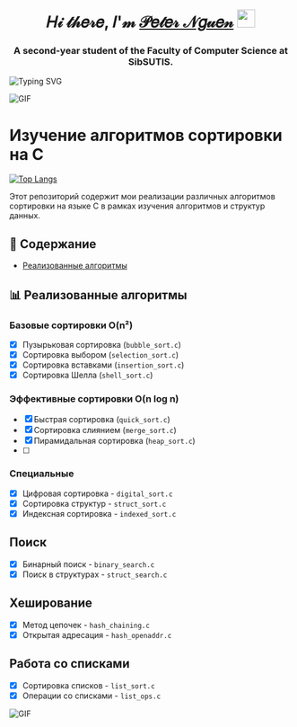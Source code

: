 <h1 align="center">𝐻𝒾 𝓉𝒽𝑒𝓇𝑒, 𝐼'𝓂 <a href="https://vk.com/darrk_ne_ss" target="_blank">𝒫𝑒𝓉𝑒𝓇 𝒩𝑔𝓊𝑒𝓃</a> 
<img src="https://github.com/blackcater/blackcater/raw/main/images/Hi.gif" height="32"/></h1>
<h3 align="center">A second-year student of the Faculty of Computer Science at SibSUTIS.</h3>
<img src="https://readme-typing-svg.demolab.com?font=Fira+Code&pause=1000&width=435&lines=We+are+making+the+future+better." alt="Typing SVG" />

![GIF](https://github.com/Darkness1853/Pictures/blob/main/bongo-cat-typing.gif)

# Изучение алгоритмов сортировки на C

[![Top Langs](https://github-readme-stats.vercel.app/api/top-langs/?username=Darkness1853&exclude=C%2B%2B&layout=compact&theme=radical)](https://github.com/anuraghazra/github-readme-stats)

Этот репозиторий содержит мои реализации различных алгоритмов сортировки на языке C в рамках изучения алгоритмов и структур данных.

## 📌 Содержание

- [Реализованные алгоритмы](#-реализованные-алгоритмы)

## 📊 Реализованные алгоритмы

### Базовые сортировки O(n²)
- [x] Пузырьковая сортировка (`bubble_sort.c`)
- [x] Сортировка выбором (`selection_sort.c`)
- [x] Сортировка вставками (`insertion_sort.c`)
- [x] Сортировка Шелла (`shell_sort.c`)

### Эффективные сортировки O(n log n)
- [x] Быстрая сортировка (`quick_sort.c`)
- [x] Сортировка слиянием (`merge_sort.c`)
- [x] Пирамидальная сортировка (`heap_sort.c`)
- [ ] 

### Специальные
- [x] Цифровая сортировка - `digital_sort.c`
- [x] Сортировка структур - `struct_sort.c`
- [x] Индексная сортировка - `indexed_sort.c`

## Поиск
- [x] Бинарный поиск - `binary_search.c`
- [x] Поиск в структурах - `struct_search.c`

## Хеширование
- [x] Метод цепочек - `hash_chaining.c`
- [x] Открытая адресация - `hash_openaddr.c`

## Работа со списками
- [x] Сортировка списков - `list_sort.c`
- [x] Операции со списками - `list_ops.c`

![GIF](https://github.com/Darkness1853/Pictures/blob/main/bongo-cat-typing.gif)
